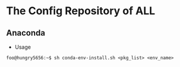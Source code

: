 # The Config Repository of ALL
## Anaconda
- Usage
```console
foo@hungry5656:~$ sh conda-env-install.sh <pkg_list> <env_name>
```